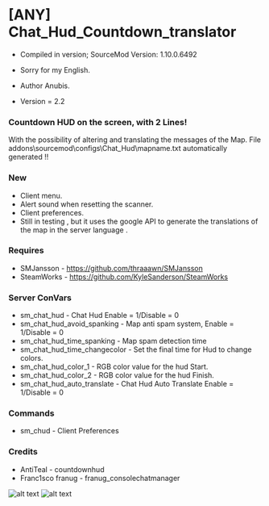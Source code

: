 # [ANY] Chat_Hud_Countdown_translator

* Compiled in version; SourceMod Version: 1.10.0.6492
* Sorry for my English.

* Author Anubis.
* Version = 2.2

### Countdown HUD on the screen, with 2 Lines!
With the possibility of altering and translating the messages of the Map.
File addons\sourcemod\configs\Chat_Hud\mapname.txt
automatically generated !!

### New

* Client menu.
* Alert sound when resetting the scanner.
* Client preferences.
* Still in testing , but it uses the google API to generate the translations of the map in the server language .

### Requires

* SMJansson - https://github.com/thraaawn/SMJansson
* SteamWorks - https://github.com/KyleSanderson/SteamWorks

### Server ConVars

* sm_chat_hud - Chat Hud Enable = 1/Disable = 0
* sm_chat_hud_avoid_spanking - Map anti spam system, Enable = 1/Disable = 0
* sm_chat_hud_time_spanking - Map spam detection time
* sm_chat_hud_time_changecolor - Set the final time for Hud to change colors.
* sm_chat_hud_color_1 - RGB color value for the hud Start.
* sm_chat_hud_color_2 - RGB color value for the hud Finish.
* sm_chat_hud_auto_translate - Chat Hud Auto Translate Enable = 1/Disable = 0

### Commands

* sm_chud - Client Preferences

### Credits

* AntiTeal - countdownhud
* Franc1sco franug - franug_consolechatmanager

![alt text](https://i.ibb.co/dtMpCX5/1.jpg)
![alt text](https://i.ibb.co/DpZb5hM/2.jpg)
